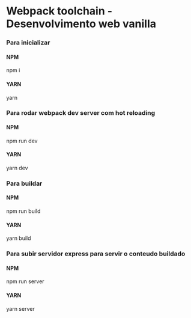 # Webpack toolchain - Desenvolvimento web vanilla

### Para inicializar
#### NPM
npm i
#### YARN
yarn

### Para rodar webpack dev server com hot reloading
#### NPM
npm run dev
#### YARN
yarn dev

### Para buildar
#### NPM
npm run build
#### YARN
yarn build

### Para subir servidor express para servir o conteudo buildado
#### NPM
npm run server
#### YARN
yarn server
